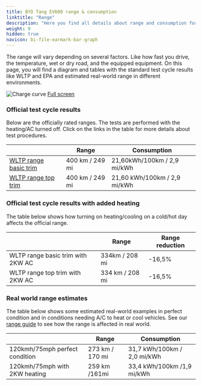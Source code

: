 ```yaml
---
title: BYD Tang EV600 range & consumption
linktitle: "Range"
description: "Here you find all details about range and consumption for BYD Tang EV600."
weight: 9
hidden: true
navicon: bi-file-earmark-bar-graph
---
```

<!-- markdownlint-disable MD033 -->
<!-- markdownlint-disable MD010 -->

The range will vary depending on several factors. Like how fast you drive, the temperature, wet or dry road, and the equipped equipment. On this page, you will find a diagram and tables with the standard test cycle results like WLTP and EPA and estimated real-world range in different environments.

<img class="img-fluid" alt="Charge curve" src="../range.svg"/>
<a href="../range.svg">Full screen</a>

### Official test cycle results

Below are the officially rated ranges. The tests are performed with the heating/AC turned off. Click on the links in the table for more details about test procedures.

<div class="table-responsive">
<table class="table table-striped border">
	<thead>
		<tr>
			<th>
			</th>
			<th>
				Range
			</th>
			<th>
				Consumption
			</th>
		</tr>
	</thead>
	<tbody>
		<tr>
			<td>
				<a href="../../../../../guides/understandingrange/wltp/ ">
					WLTP range basic trim
				</a>
			</td>
			<td>
				400 km / 249 mi
			</td>
			<td>
				21,60kWh/100km / 2,9 mi/kWh
			</td>
		</tr>
		<tr>
			<td>
				<a href="../../../../../guides/understandingrange/wltp/ ">
					WLTP range top trim
				</a>
			</td>
			<td>
				400 km / 249 mi
			</td>
			<td>
				21,60 kWh/100km / 2,9 mi/kWh
			</td>
		</tr>
	</tbody>
</table>
</div>

### Official test cycle results with added heating

The table below shows how turning on heating/cooling on a cold/hot day affects the official range.

<div class="table-responsive">
<table class="table table-striped border">
	<thead>
		<tr>
			<th>
			</th>
			<th>
				Range
			</th>
			<th>
				Range reduction
			</th>
		</tr>
	</thead>
	<tbody>
		<tr>
			<td>
				WLTP range basic trim with 2KW AC
			</td>
			<td>
				 334km / 208 mi 
			</td>
			<td>
				-16,5%
			</td>
		</tr>
		<tr>
			<td>
				WLTP range top trim with 2KW AC
			</td>
			<td>
				334 km / 208 mi
			</td>
			<td>
				-16,5%
			</td>
		</tr>
	</tbody>
</table>
</div>

### Real world range estimates

The table below shows some estimated real-world examples in perfect condition and in conditions needing A/C to heat or cool vehicles. See our [range guide](../../../../../guides/understandingrange/) to see how the range is affected in real world.

<div class="table-responsive">
<table class="table table-striped border">
	<thead>
		<tr>
			<th>
			</th>
			<th>
				Range
			</th>
			<th>
				Consumption
			</th>
		</tr>
	</thead>
	<tbody>
		<tr>
			<td>
				120kmh/75mph perfect condition
			</td>
			<td>
				273 km / 170 mi
			</td>
			<td>
				31,7 kWh/100km / 2,0 mi/kWh
			</td>
		</tr>
		<tr>
			<td>
				120kmh/75mph with 2KW heating
			</td>
			<td>
				259 km /161mi
			</td>
			<td>
				33,4 kWh/100km /1,9 mi/kWh
			</td>
		</tr>
	</tbody>
</table>
</div>
